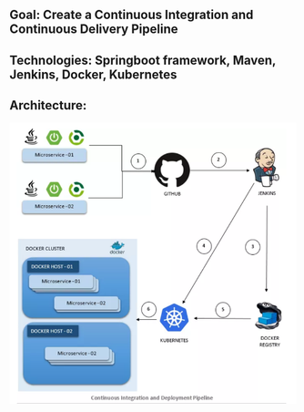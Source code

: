## Goal: Create a Continuous Integration and Continuous Delivery Pipeline

## Technologies: Springboot framework, Maven, Jenkins, Docker, Kubernetes

## Architecture: 
![](images/Architecture.PNG)
